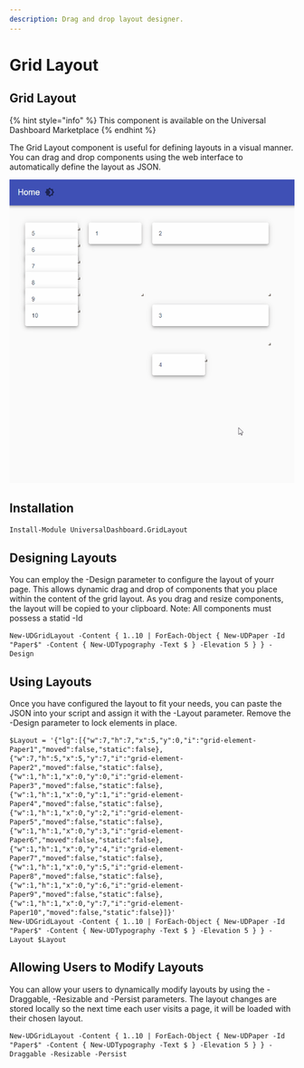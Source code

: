```yaml
---
description: Drag and drop layout designer.
---
```


# Grid Layout

## Grid Layout

{% hint style="info" %}
This component is available on the Universal Dashboard Marketplace
{% endhint %}

The Grid Layout component is useful for defining layouts in a visual manner. You can drag and drop components using the web interface to automatically define the layout as JSON.

![](../../../../.gitbook/assets/demo.gif)

## Installation

```
Install-Module UniversalDashboard.GridLayout
```

## Designing Layouts

You can employ the -Design parameter to configure the layout of yourr page. This allows dynamic drag and drop of components that you place within the content of the grid layout. As you drag and resize components, the layout will be copied to your clipboard. Note: All components must possess a statid -Id

```
New-UDGridLayout -Content { 1..10 | ForEach-Object { New-UDPaper -Id "Paper$" -Content { New-UDTypography -Text $ } -Elevation 5 } } -Design
```

## Using Layouts

Once you have configured the layout to fit your needs, you can paste the JSON into your script and assign it with the -Layout parameter. Remove the -Design parameter to lock elements in place.

```
$Layout = '{"lg":[{"w":7,"h":7,"x":5,"y":0,"i":"grid-element-Paper1","moved":false,"static":false},{"w":7,"h":5,"x":5,"y":7,"i":"grid-element-Paper2","moved":false,"static":false},{"w":1,"h":1,"x":0,"y":0,"i":"grid-element-Paper3","moved":false,"static":false},{"w":1,"h":1,"x":0,"y":1,"i":"grid-element-Paper4","moved":false,"static":false},{"w":1,"h":1,"x":0,"y":2,"i":"grid-element-Paper5","moved":false,"static":false},{"w":1,"h":1,"x":0,"y":3,"i":"grid-element-Paper6","moved":false,"static":false},{"w":1,"h":1,"x":0,"y":4,"i":"grid-element-Paper7","moved":false,"static":false},{"w":1,"h":1,"x":0,"y":5,"i":"grid-element-Paper8","moved":false,"static":false},{"w":1,"h":1,"x":0,"y":6,"i":"grid-element-Paper9","moved":false,"static":false},{"w":1,"h":1,"x":0,"y":7,"i":"grid-element-Paper10","moved":false,"static":false}]}' 
New-UDGridLayout -Content { 1..10 | ForEach-Object { New-UDPaper -Id "Paper$" -Content { New-UDTypography -Text $ } -Elevation 5 } } -Layout $Layout
```

## Allowing Users to Modify Layouts

You can allow your users to dynamically modify layouts by using the -Draggable, -Resizable and -Persist parameters. The layout changes are stored locally so the next time each user visits a page, it will be loaded with their chosen layout.

```
New-UDGridLayout -Content { 1..10 | ForEach-Object { New-UDPaper -Id "Paper$" -Content { New-UDTypography -Text $ } -Elevation 5 } } -Draggable -Resizable -Persist
```
